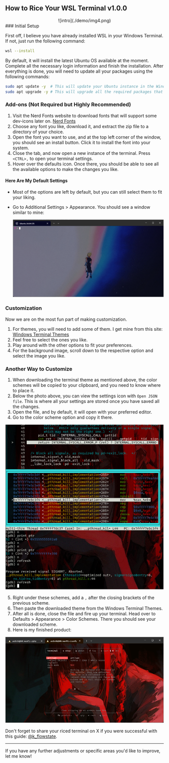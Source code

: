 ## How to Rice Your WSL Terminal v1.0.0
<center> ![intro](./demo/img4.png) </center>
### Initial Setup

First off, I believe you have already installed WSL in your Windows Terminal. If not, just run the following command:
```sh
wsl --install
```
By default, it will install the latest Ubuntu OS available at the moment. Complete all the necessary login information and finish the installation. After everything is done, you will need to update all your packages using the following commands:
```sh
sudo apt update -y  # This will update your Ubuntu instance in the Windows Terminal.
sudo apt upgrade -y # This will upgrade all the required packages that need upgrading.
```

### Add-ons (Not Required but Highly Recommended)

1. Visit the Nerd Fonts website to download fonts that will support some dev-icons later on. [Nerd Fonts](https://www.nerdfonts.com/)
2. Choose any font you like, download it, and extract the zip file to a directory of your choice.
3. Open the font you want to use, and at the top left corner of the window, you should see an install button. Click it to install the font into your system.
4. Close the tab, and now open a new instance of the terminal. Press `<CTRL>,` to open your terminal settings.
5. Hover over the defaults icon. Once there, you should be able to see all the available options to make the changes you like.

#### Here Are My Default Settings

- Most of the options are left by default, but you can still select them to fit your liking.
- Go to Additional Settings > Appearance. You should see a window similar to mine:

  ![Pasted image 20240725173639.png](./demo/img1.png)

### Customization

Now we are on the most fun part of making customization.

1. For themes, you will need to add some of them. I get mine from this site: [Windows Terminal Themes](https://windowsterminalthemes.dev/)
2. Feel free to select the ones you like.
3. Play around with the other options to fit your preferences.
4. For the background image, scroll down to the respective option and select the image you like.

### Another Way to Customize

1. When downloading the terminal theme as mentioned above, the color schemes will be copied to your clipboard, and you need to know where to place it.
2. Below the photo above, you can view the settings icon with `Open JSON file`. This is where all your settings are stored once you have saved all the changes.
3. Open the file, and by default, it will open with your preferred editor.
4. Go to the color scheme option and copy it there.

  ![Pasted image 20240725175952.png](./demo/img2.png)

5. Right under these schemes, add a `,` after the closing brackets of the previous scheme.
6. Then paste the downloaded theme from the Windows Terminal Themes.
7. After all is done, close the file and fire up your terminal. Head over to Defaults > Appearance > Color Schemes. There you should see your downloaded scheme.
8. Here is my finished product:

  ![Screenshot 2024-07-25 184222.png](./demo/img3.png)

Don't forget to share your riced terminal on X if you were successful with this guide: [@k_flowstate](https://x.com/k_flowstate/status/1816499292137267404).

---

If you have any further adjustments or specific areas you'd like to improve, let me know!
